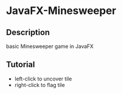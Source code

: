 # JavaFX-Minesweeper

## Description

basic Minesweeper game in JavaFX

## Tutorial

- left-click to uncover tile
- right-click to flag tile
